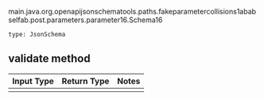 main.java.org.openapijsonschematools.paths.fakeparametercollisions1ababselfab.post.parameters.parameter16.Schema16
```
type: JsonSchema
```

## validate method
Input Type | Return Type | Notes
------------ | ------------- | -------------
 |  |
